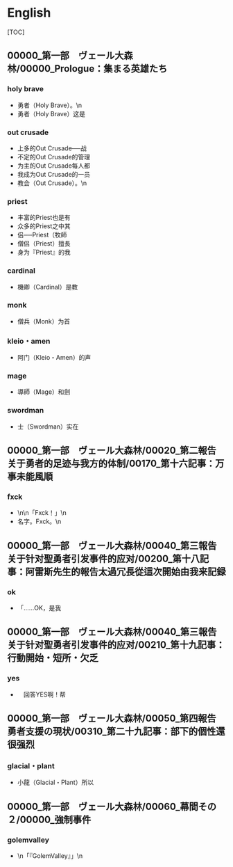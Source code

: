 # English

[TOC]

## 00000_第一部　ヴェール大森林/00000_Prologue：集まる英雄たち

### holy brave

- 勇者（Holy Brave）。\n
- 勇者（Holy Brave）这是

### out crusade

- 上多的Out Crusade──战
- 不定的Out Crusade的管理
- 为主的Out Crusade每人都
- 我成为Out Crusade的一员
- 教会（Out Crusade）。\n

### priest

- 丰富的Priest也是有
- 众多的Priest之中其
- 侣──Priest（牧師
- 僧侣（Priest）擅長
- 身为『Priest』的我

### cardinal

- 機卿（Cardinal）是教

### monk

- 僧兵（Monk）为首

### kleio・amen

- 阿门（Kleio・Amen）的声

### mage

- 導師（Mage）和劍

### swordman

- 士（Swordman）实在


## 00000_第一部　ヴェール大森林/00020_第二報告　关于勇者的足迹与我方的体制/00170_第十六記事：万事未能風順

### fxck

- \n\n「Fxck！」\n
- 名字。Fxck。\n　


## 00000_第一部　ヴェール大森林/00040_第三報告　关于针对聖勇者引发事件的应对/00200_第十八記事：阿雷斯先生的報告太過冗長從這次開始由我来記録

### ok

- 「……OK，是我


## 00000_第一部　ヴェール大森林/00040_第三報告　关于针对聖勇者引发事件的应对/00210_第十九記事：行動開始・短所・欠乏

### yes

- 　回答YES啊！帮


## 00000_第一部　ヴェール大森林/00050_第四報告　勇者支援の現状/00310_第二十九記事：部下的個性還很强烈

### glacial・plant

- 小龍（Glacial・Plant）所以


## 00000_第一部　ヴェール大森林/00060_幕間その２/00000_強制事件

### golemvalley

- \n「『GolemValley』」\n
